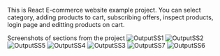This is React E-commerce website example project. You can select category, adding products to cart, subscribing offers, inspect products, login page and editting products on cart. 

Screenshots of sections from the project
![OutputSS1](https://github.com/The1nfectious/Example-Ecommerce/assets/101246401/738940b8-f301-46b5-a066-5543e3ab1119)
![OutputSS2](https://github.com/The1nfectious/Example-Ecommerce/assets/101246401/2a587639-2c27-473e-90ed-c6b9cd88acfd)
![OutputSS5](https://github.com/The1nfectious/Example-Ecommerce/assets/101246401/0f0b8500-3e87-46ef-8bf9-f6ea68cd04fc)
![OutputSS4](https://github.com/The1nfectious/Example-Ecommerce/assets/101246401/2a96eeef-897b-468e-91e8-383020fda326)
![OutputSS3](https://github.com/The1nfectious/Example-Ecommerce/assets/101246401/ff06020d-0a60-45f8-87d6-c0f1d87fa7cc)
![OutputSS7](https://github.com/The1nfectious/Example-Ecommerce/assets/101246401/114d79b7-4c37-43fa-902d-d1635f33a9eb)
![OutputSS6](https://github.com/The1nfectious/Example-Ecommerce/assets/101246401/40505669-ac16-4e8c-b514-2cab3a291a76)
